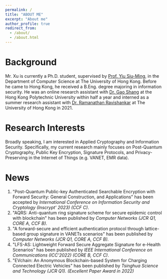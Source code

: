 ```yaml
---
permalink: /
title: "ABOUT ME"
excerpt: "About me"
author_profile: true
redirect_from: 
  - /about/
  - /about.html
--- 
```



Background
======
Mr. Xu is currently a Ph.D. student, supervised by [Prof. Yiu Siu-Ming](https://www.cs.hku.hk/index.php/people/academic-staff/smyiu), in the Department of Computer Science at The University of Hong Kong. Before he came to Hong Kong, he received a B.Eng. degree majoring in information security. He was an online research assistant with [Dr. Gao Shang](https://goldsainteagle.github.io/shanggao.github.io/) at the Hong Kong Polytechnic University within half a year and interned as a summer research assistant with [Dr. Ramanathan Ravishankar](https://www.cs.hku.hk/index.php/people/academic-staff/ravi) at The University of Hong Kong in 2021. 

Research Interests
======
Broadly speaking, I am interested in Applied Cryptography and Information Security. Specifically, my current research mainly focuses on Post-Quantum Cryptography, Public Key Encryption, Signature Protocols, and Privacy-Preserving in the Internet of Things (e.g. VANET, EMR data).

News
======
1. "Post-Quantum Public-key Authenticated Searchable Encryption with Forward Security: General Construction, and Applications" has been accepted by *International Conference on Information Security and Cryptology (Inscrypt' 2023) (CCF C)*.
2. "AQRS: Anti-quantum ring signature scheme for secure epidemic control with blockchain" has been published by *Computer Networks* *(JCR Q1, CORE A, CCF B).*
3. "A forward-secure and efficient authentication protocol through lattice-based group signature in VANETs scenarios" has been published by *Computer Networks* *(JCR Q1, CORE A, CCF B).*
4. "LFS-AS: Lightweight Forward Secure Aggregate Signature for e-Health Scenarios" has been published by *IEEE International Conference on Communications (ICC'2022) (CORE B, CCF C)*.
5. "EVchain: An Anonymous Blockchain-based System for Charging Connected Electric Vehicles" has been published by *Tsinghua Science and Technology (JCR Q1).* *(Excellent Paper Award in 2022)*















